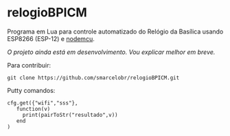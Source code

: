 # relogioBPICM

Programa em Lua para controle automatizado do Relógio da Basílica usando ESP8266 (ESP-12) e [nodemcu](https://nodemcu.readthedocs.io).

_O projeto ainda está em desenvolvimento. Vou explicar melhor em breve._

Para contribuir:

    git clone https://github.com/smarcelobr/relogioBPICM.git
    

Putty comandos: 

    cfg.get({"wifi","sss"},
       function(v)
         print(pairToStr("resultado",v))
       end
    )
